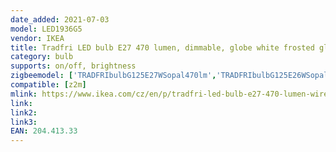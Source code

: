 ```yaml
---
date_added: 2021-07-03
model: LED1936G5
vendor: IKEA
title: Tradfri LED bulb E27 470 lumen, dimmable, globe white frosted glass
category: bulb
supports: on/off, brightness
zigbeemodel: ['TRADFRIbulbG125E27WSopal470lm','TRADFRIbulbG125E26WSopal450lm']
compatible: [z2m]
mlink: https://www.ikea.com/cz/en/p/tradfri-led-bulb-e27-470-lumen-wireless-dimmable-white-spectrum-globe-white-frosted-glass-20441333/
link: 
link2: 
link3: 
EAN: 204.413.33
---
```

